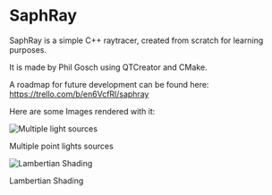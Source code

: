 # SaphRay
SaphRay is a simple C++ raytracer, created from scratch for learning purposes. 

It is made by Phil Gosch using QTCreator and CMake.

A roadmap for future development can be found here: https://trello.com/b/en6VcfRl/saphray

Here are some Images rendered with it:

![Multiple light sources](https://pbs.twimg.com/media/CIvg2dBWoAA_vJE.jpg)

Multiple point lights sources

![Lambertian Shading](https://pbs.twimg.com/media/CImGVLtWgAAhU7U.jpg)

Lambertian Shading
